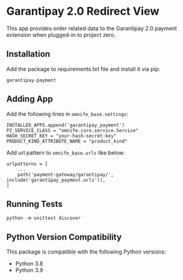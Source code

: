 # Garantipay 2.0 Redirect View

This app provides order related data to the Garantipay 2.0 payment extension when plugged-in to project zero.

## Installation

Add the package to requirements.txt file and install it via pip:

    garantipay-payment

## Adding App

Add the following lines in `omnife_base.settings`:

    INSTALLED_APPS.append('garantipay_payment')
    PZ_SERVICE_CLASS = "omnife.core.service.Service"
    HASH_SECRET_KEY = "your-hash-secret-key"
    PRODUCT_KIND_ATTRIBUTE_NAME = "product_kind"

Add url pattern to `omnife_base.urls` like below:

    urlpatterns = [
        ...
        path('payment-gateway/garantipay/', include('garantipay_payment.urls')),
    ]

## Running Tests

    python -m unittest discover

## Python Version Compatibility

This package is compatible with the following Python versions:
  - Python 3.8
  - Python 3.9
